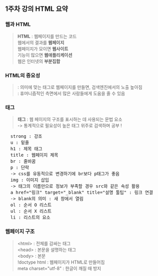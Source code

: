 ## 1주차 강의 HTML 요약

### 웹과 HTML  
> <strong>HTML</strong> : 웹페이지를 만드는 코드  
> 웹에서의 결과를 <strong>웹페이지</strong>  
> 웹페이지가 모이면 <strong>웹사이트</strong>  
> 기능이 많으면 <strong>웹애플리케이션</strong>  
> 웹은 인터넷의 <strong>부분집합</strong></pre>

### HTML의 중요성
>: 의미에 맞는 태그로 웹페이지를 만들면, 검색엔진에서의 노출 높아짐  
>: 휴머니즘적인 측면에서 많은 사람들에게 도움을 줄 수 있음

### 태그
> <strong>태그</strong> : 웹 페이지의 구조를 표시하는 데 사용되는 문법 요소  
> -> 통계적으로 필요성이 높은 태그 위주로 검색하며 공부 !
<pre>
  strong : 강조
  u : 밑줄
  h1 : 제목 태그
  title : 웹페이지 제목
  br : 줄바꿈
  p : 단락
  -> css를 유동적으로 변경하기에 br보다 p태그가 좋음
  img : 이미지 삽입 
  -> 태그의 이름만으로 정보가 부족할 경우 src와 같은 속성 활용
  a href="링크" target="_blank" title="설명 툴팁" : 링크 연결
  -> blank의 의미 : 새 창에서 열림
  ol : 순서 O 리스트
  ul : 순서 X 리스트
  li : 리스트의 요소</pre>  

### 웹페이지 구조
> \<html\> : 전체를 감싸는 태그  
> \<head\> : 본문을 설명하는 태그  
> \<body\> : 본문  
> !doctype html : 웹페이지가 HTML로 만들어짐  
> meta charset="utf-8" : 한글이 깨질 때 방지
